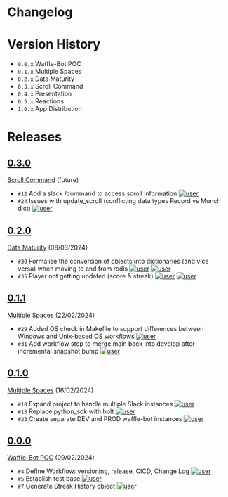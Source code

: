 # Changelog

# Version History
- `0.0.x` Waffle-Bot POC
- `0.1.x` Multiple Spaces
- `0.2.x` Data Maturity
- `0.3.x` Scroll Command
- `0.4.x` Presentation 
- `0.5.x` Reactions
- `1.0.x` App Distribution

# Releases
<!-- @LatestFirst -->
## [0.3.0]
[Scroll Command](https://github.com/jrsmth/waffle-bot/milestone/4) (future)
- `#12` Add a slack /command to access scroll information [![user](https://img.shields.io/badge/adamj335-181717.svg?style=flat&logo=github)](https://github.com/adamj335)
- `#24` Issues with update_scroll (conflicting data types Record vs Munch dict) [![user](https://img.shields.io/badge/adamj335-181717.svg?style=flat&logo=github)](https://github.com/adamj335)

## [0.2.0]
[Data Maturity](https://github.com/jrsmth/waffle-bot/milestone/8) (08/03/2024)
- `#30` Formalise the conversion of objects into dictionaries (and vice versa) when moving to and from redis [![user](https://img.shields.io/badge/jrsmth-181717.svg?style=flat&logo=github)](https://github.com/jrsmth) [![user](https://img.shields.io/badge/adamj335-181717.svg?style=flat&logo=github)](https://github.com/adamj335)
- `#35` Player not getting updated (score & streak) [![user](https://img.shields.io/badge/jrsmth-181717.svg?style=flat&logo=github)](https://github.com/jrsmth) [![user](https://img.shields.io/badge/adamj335-181717.svg?style=flat&logo=github)](https://github.com/adamj335)

## [0.1.1]
[Multiple Spaces](https://github.com/jrsmth/waffle-bot/milestone/2) (22/02/2024)
- `#29` Added OS check in Makefile to support differences between Windows and Unix-based OS workflows [![user](https://img.shields.io/badge/haydende-181717.svg?style=flat&logo=github)](https://github.com/haydende)
- `#31` Add workflow step to merge main back into develop after incremental snapshot bump [![user](https://img.shields.io/badge/jrsmth-181717.svg?style=flat&logo=github)](https://github.com/jrsmth)

## [0.1.0]
[Multiple Spaces](https://github.com/jrsmth/waffle-bot/milestone/2) (16/02/2024)
- `#10` Expand project to handle multiple Slack instances [![user](https://img.shields.io/badge/jrsmth-181717.svg?style=flat&logo=github)](https://github.com/jrsmth)
- `#15` Replace python_sdk with bolt [![user](https://img.shields.io/badge/jrsmth-181717.svg?style=flat&logo=github)](https://github.com/jrsmth)
- `#23` Create separate DEV and PROD waffle-bot instances [![user](https://img.shields.io/badge/jrsmth-181717.svg?style=flat&logo=github)](https://github.com/jrsmth)

## [0.0.0]
[Waffle-Bot POC](https://github.com/jrsmth/waffle-bot/milestone/1) (09/02/2024)
- `#4` Define Workflow: versioning, release, CICD, Change Log [![user](https://img.shields.io/badge/jrsmth-181717.svg?style=flat&logo=github)](https://github.com/jrsmth)
- `#5` Establish test base [![user](https://img.shields.io/badge/haydende-181717.svg?style=flat&logo=github)](https://github.com/haydende)
- `#7` Generate Streak History object [![user](https://img.shields.io/badge/adamj335-181717.svg?style=flat&logo=github)](https://github.com/adamj335)

[0.0.0]: https://github.com/jrsmth/waffle-bot/releases/tag/0.0.0
[0.1.0]: https://github.com/jrsmth/waffle-bot/compare/0.0.0...0.1.0
[0.1.1]: https://github.com/jrsmth/waffle-bot/compare/0.1.0...0.1.1
[0.2.0]: https://github.com/jrsmth/waffle-bot/compare/0.1.1...0.2.0
[0.3.0]: https://github.com/jrsmth/waffle-bot/compare/0.2.0...0.3.0
